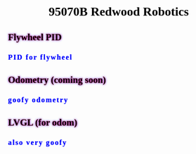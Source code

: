 

<html>
<body>

<h1 style="font-family: Comic Sans MS; text-align: center; color: black;"> 95070B Redwood Robotics </h1>

<h2 style ="font-family: Comic Sans MS; text-align: left; text-shadow: 0px 0 3px #ff0340, 0px 0 5px #3341ff; color: black;"> Flywheel PID </h2>
<h3 style="font-family: Comic Sans MS; letter-spacing: 2px; color:blue; text-shadow: 0px 0 1px #3341ff;"> PID for flywheel </h3>

<h2 style ="font-family: Comic Sans MS; text-align: left; text-shadow: 0px 0 3px #ff0340, 0px 0 5px #3341ff; color: black;"> Odometry (coming soon) </h2>
<h3 style="font-family: Comic Sans MS; letter-spacing: 2px; color:blue; text-shadow: 0px 0 1px #3341ff;"> goofy odometry </h3>

<h2 style ="font-family: Comic Sans MS; text-align: left; text-shadow: 0px 0 3px #ff0340, 0px 0 5px #3341ff; color: black;"> LVGL (for odom) </h2>
<h3 style="font-family: Comic Sans MS; letter-spacing: 2px; color:blue; text-shadow: 0px 0 1px #3341ff;"> also very goofy </h3>



</body>
</html>
